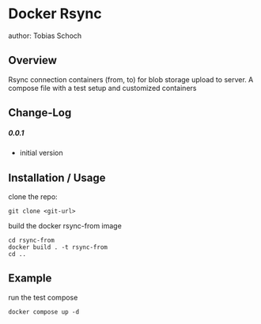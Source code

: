Docker Rsync
============
author: Tobias Schoch

Overview
--------

Rsync connection containers (from, to) for blob storage upload to server.
A compose file with a test setup and customized containers

Change-Log
----------
##### 0.0.1
* initial version


Installation / Usage
--------------------
clone the repo:

```
git clone <git-url>
```
build the docker rsync-from image
```
cd rsync-from
docker build . -t rsync-from
cd ..
```

Example
-------

run the test compose
```
docker compose up -d
```